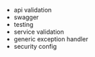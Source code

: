 - api validation 
- swagger
- testing
- service validation
- generic exception handler
- security config

